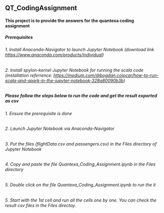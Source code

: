 ## QT_CodingAssignment

#### This project is to provide the answers for the quantexa coding assignment

##### Prerequisites
###### 1. Install Anaconda-Navigator to launch Jupyter Notebook (download link https://www.anaconda.com/products/individual)
###### 2. Install spylon-kernel Jupyter Notebook for running the scala code (installation referrence: https://medium.com/@bogdan.cojocar/how-to-run-scala-and-spark-in-the-jupyter-notebook-328a80090b3b)


##### Please follow the steps below to run the code and get the result exported as csv
###### 1. Ensure the prerequisite is done
###### 2. Launch Jupyter Notebook via Anaconda-Navigator
###### 3. Put the files (flightData.csv and passengers.csv) in the Files directory of Jupyter Notebook
###### 4. Copy and paste the file Quantexa_Coding_Assignment.ipynb in the Files directory
###### 5. Double click on the file Quantexa_Coding_Assignment.ipynb to run the it
###### 5. Start with the 1st cell and run all the cells one by one. You can check the result csv files in the Files directoy.


